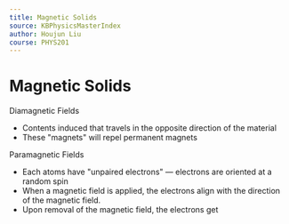 ```yaml
---
title: Magnetic Solids
source: KBPhysicsMasterIndex
author: Houjun Liu
course: PHYS201
---
```


# Magnetic Solids
Diamagnetic Fields

- Contents induced that travels in the opposite direction of the material
- These "magnets" will repel permanent magnets

Paramagnetic Fields

- Each atoms have "unpaired electrons" — electrons are oriented at a random spin
- When a magnetic field is applied, the electrons align with the direction of the magnetic field.
- Upon removal of the magnetic field, the electrons get
